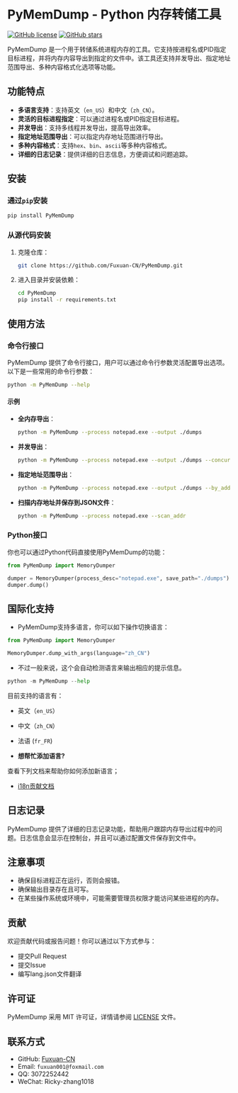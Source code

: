 
# PyMemDump - Python 内存转储工具

[![GitHub license](https://img.shields.io/badge/license-MIT-blue.svg)](https://github.com/Fuxuan-CN/PyMemDump/blob/main/LICENSE)
[![GitHub stars](https://img.shields.io/github/stars/Fuxuan-CN/PyMemDump.svg?style=social)](https://github.com/Fuxuan-CN/PyMemDump/stargazers)

PyMemDump 是一个用于转储系统进程内存的工具。它支持按进程名或PID指定目标进程，并将内存内容导出到指定的文件中。该工具还支持并发导出、指定地址范围导出、多种内容格式化选项等功能。

## 功能特点

- **多语言支持**：支持英文（`en_US`）和中文（`zh_CN`）。
- **灵活的目标进程指定**：可以通过进程名或PID指定目标进程。
- **并发导出**：支持多线程并发导出，提高导出效率。
- **指定地址范围导出**：可以指定内存地址范围进行导出。
- **多种内容格式**：支持`hex`、`bin`、`ascii`等多种内容格式。
- **详细的日志记录**：提供详细的日志信息，方便调试和问题追踪。

## 安装

### 通过`pip`安装

```bash
pip install PyMemDump
```

### 从源代码安装

1. 克隆仓库：

   ```bash
   git clone https://github.com/Fuxuan-CN/PyMemDump.git
   ```

2. 进入目录并安装依赖：

   ```bash
   cd PyMemDump
   pip install -r requirements.txt
   ```

## 使用方法

### 命令行接口

PyMemDump 提供了命令行接口，用户可以通过命令行参数灵活配置导出选项。以下是一些常用的命令行参数：

```bash
python -m PyMemDump --help
```

#### 示例

- **全内存导出**：

  ```bash
  python -m PyMemDump --process notepad.exe --output ./dumps
  ```

- **并发导出**：

  ```bash
  python -m PyMemDump --process notepad.exe --output ./dumps --concurrent --workers 4
  ```

- **指定地址范围导出**：

  ```bash
  python -m PyMemDump --process notepad.exe --output ./dumps --by_addr --start-address 0x10000000 --end-address 0x10010000
  ```

- **扫描内存地址并保存到JSON文件**：

  ```bash
  python -m PyMemDump --process notepad.exe --scan_addr
  ```

### Python接口

你也可以通过Python代码直接使用PyMemDump的功能：

```python
from PyMemDump import MemoryDumper

dumper = MemoryDumper(process_desc="notepad.exe", save_path="./dumps")
dumper.dump()
```

## 国际化支持

- PyMemDump支持多语言，你可以如下操作切换语言：

```python
from PyMemDump import MemoryDumper

MemoryDumper.dump_with_args(language="zh_CN")
```

- 不过一般来说，这个会自动检测语言来输出相应的提示信息。

```python
python -m PyMemDump --help
```

目前支持的语言有：

- 英文（`en_US`）
- 中文（`zh_CN`）
- 法语 (`fr_FR`)

- **想帮忙添加语言?**

查看下列文档来帮助你如何添加新语言；

- [i18n贡献文档](docs/I18NCONTROBUILTING.MD)

## 日志记录

PyMemDump 提供了详细的日志记录功能，帮助用户跟踪内存导出过程中的问题。日志信息会显示在控制台，并且可以通过配置文件保存到文件中。

## 注意事项

- 确保目标进程正在运行，否则会报错。
- 确保输出目录存在且可写。
- 在某些操作系统或环境中，可能需要管理员权限才能访问某些进程的内存。

## 贡献

欢迎贡献代码或报告问题！你可以通过以下方式参与：

- 提交Pull Request
- 提交Issue
- 编写lang.json文件翻译

## 许可证

PyMemDump 采用 MIT 许可证，详情请参阅 [LICENSE](LICENSE) 文件。

## 联系方式

- GitHub: [Fuxuan-CN](https://github.com/Fuxuan-CN)
- Email: `fuxuan001@foxmail.com`
- QQ: 3072252442
- WeChat: Ricky-zhang1018

